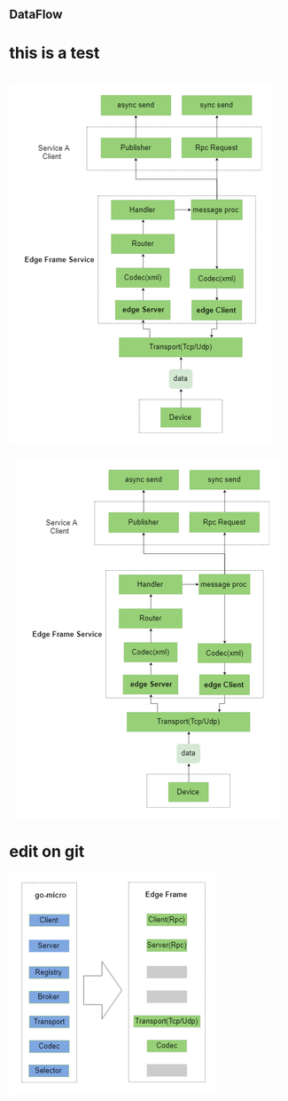 ## DataFlow

# this is a test 

# ![Image](https://github.com/danny-gao/Learn-GitHub/blob/master/data%20flow.png)

<div align="center">
    <img src="https://github.com/danny-gao/Learn-GitHub/blob/master/data%20flow.png">
</div>

# edit on git


![Image](https://github.com/danny-gao/Learn-GitHub/blob/master/Struct.png#center)
